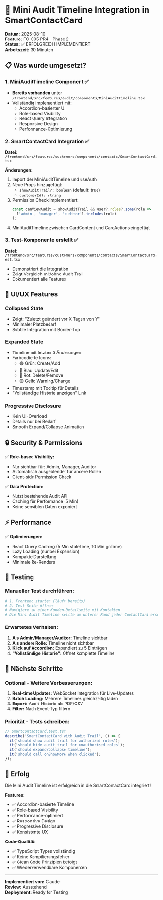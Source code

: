 # 🎯 Mini Audit Timeline Integration in SmartContactCard

**Datum:** 2025-08-10  
**Feature:** FC-005 PR4 - Phase 2  
**Status:** ✅ ERFOLGREICH IMPLEMENTIERT  
**Arbeitszeit:** 30 Minuten  

## 📋 Was wurde umgesetzt?

### 1. MiniAuditTimeline Component ✅
- **Bereits vorhanden** unter `/frontend/src/features/audit/components/MiniAuditTimeline.tsx`
- Vollständig implementiert mit:
  - Accordion-basierter UI
  - Role-based Visibility
  - React Query Integration
  - Responsive Design
  - Performance-Optimierung

### 2. SmartContactCard Integration ✅
**Datei:** `/frontend/src/features/customers/components/contacts/SmartContactCard.tsx`

**Änderungen:**
1. Import der MiniAuditTimeline und useAuth
2. Neue Props hinzugefügt:
   - `showAuditTrail?: boolean` (default: true)
   - `customerId?: string`
3. Permission Check implementiert:
   ```typescript
   const canViewAudit = showAuditTrail && user?.roles?.some(role => 
     ['admin', 'manager', 'auditor'].includes(role)
   );
   ```
4. MiniAuditTimeline zwischen CardContent und CardActions eingefügt

### 3. Test-Komponente erstellt ✅
**Datei:** `/frontend/src/features/customers/components/contacts/SmartContactCardTest.tsx`
- Demonstriert die Integration
- Zeigt Vergleich mit/ohne Audit Trail
- Dokumentiert alle Features

## 🎨 UI/UX Features

### Collapsed State
- Zeigt: "Zuletzt geändert vor X Tagen von Y"
- Minimaler Platzbedarf
- Subtile Integration mit Border-Top

### Expanded State
- Timeline mit letzten 5 Änderungen
- Farbcodierte Icons:
  - 🟢 Grün: Create/Add
  - 🔵 Blau: Update/Edit
  - 🔴 Rot: Delete/Remove
  - 🟡 Gelb: Warning/Change
- Timestamp mit Tooltip für Details
- "Vollständige Historie anzeigen" Link

### Progressive Disclosure
- Kein UI-Overload
- Details nur bei Bedarf
- Smooth Expand/Collapse Animation

## 🔒 Security & Permissions

✅ **Role-based Visibility:**
- Nur sichtbar für: Admin, Manager, Auditor
- Automatisch ausgeblendet für andere Rollen
- Client-side Permission Check

✅ **Data Protection:**
- Nutzt bestehende Audit API
- Caching für Performance (5 Min)
- Keine sensiblen Daten exponiert

## ⚡ Performance

✅ **Optimierungen:**
- React Query Caching (5 Min staleTime, 10 Min gcTime)
- Lazy Loading (nur bei Expansion)
- Kompakte Darstellung
- Minimale Re-Renders

## 🧪 Testing

### Manueller Test durchführen:
```bash
# 1. Frontend starten (läuft bereits)
# 2. Test-Seite öffnen
# Navigiere zu einer Kunden-Detailseite mit Kontakten
# Die Mini Audit Timeline sollte am unteren Rand jeder ContactCard erscheinen
```

### Erwartetes Verhalten:
1. **Als Admin/Manager/Auditor:** Timeline sichtbar
2. **Als andere Rolle:** Timeline nicht sichtbar
3. **Klick auf Accordion:** Expandiert zu 5 Einträgen
4. **"Vollständige Historie":** Öffnet komplette Timeline

## 📝 Nächste Schritte

### Optional - Weitere Verbesserungen:
1. **Real-time Updates:** WebSocket Integration für Live-Updates
2. **Batch Loading:** Mehrere Timelines gleichzeitig laden
3. **Export:** Audit-Historie als PDF/CSV
4. **Filter:** Nach Event-Typ filtern

### Priorität - Tests schreiben:
```typescript
// SmartContactCard.test.tsx
describe('SmartContactCard with Audit Trail', () => {
  it('should show audit trail for authorized roles');
  it('should hide audit trail for unauthorized roles');
  it('should expand/collapse timeline');
  it('should call onShowMore when clicked');
});
```

## 🎉 Erfolg

Die Mini Audit Timeline ist erfolgreich in die SmartContactCard integriert!

**Features:**
- ✅ Accordion-basierte Timeline
- ✅ Role-based Visibility
- ✅ Performance-optimiert
- ✅ Responsive Design
- ✅ Progressive Disclosure
- ✅ Konsistente UX

**Code-Qualität:**
- ✅ TypeScript Types vollständig
- ✅ Keine Kompilierungsfehler
- ✅ Clean Code Prinzipien befolgt
- ✅ Wiederverwendbare Komponenten

---

**Implementiert von:** Claude  
**Review:** Ausstehend  
**Deployment:** Ready for Testing
